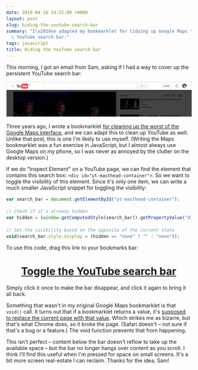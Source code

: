 ```yaml
---
date: 2016-04-16 14:32:00 +0000
layout: post
slug: hiding-the-youtube-search-bar
summary: "I\u2019ve adapted my bookmarklet for tidying up Google Maps to hide the\
  \ YouTube search bar."
tags: javascript
title: Hiding the YouTube search bar
---
```


This morning, I got an email from Sam, asking if I had a way to cover up the persistent YouTube search bar:

<img src="/images/2016/youtube-search.png" style="border: 1px solid #ddd;">

Three years ago, I wrote a bookmarklet [for cleaning up the worst of the Google Maps interface](/2013/08/google-maps/), and we can adapt this to clean up YouTube as well.
Unlike that post, this is one I'm likely to use myself.
(Writing the Maps bookmarklet was a fun exercise in JavaScript, but I almost always use Google Maps on my phone, so I was never as annoyed by the clutter on the desktop version.)

If we do "Inspect Element" on a YouTube page, we can find the element that contains this search box: `<div id="yt-masthead-container">`.
So we want to toggle the visibility of this element.
Since it's only one item, we can write a much smaller JavaScript snippet for toggling the visibility:

```javascript
var search_bar = document.getElementById("yt-masthead-container");

// Check if it's already hidden
var hidden = (window.getComputedStyle(search_bar)).getPropertyValue("display");

// Set the visibility based on the opposite of the current state
void(search_bar.style.display = (hidden == "none" ? "" : "none"));
```

To use this code, drag this link to your bookmarks bar:
<p><center><h1><a href="javascript:var%20search_bar%20=%20document.getElementById(%22yt-masthead-container%22);var%20hidden%20=%20(window.getComputedStyle(search_bar)).getPropertyValue(%22display%22);search_bar.style.display%20=%20(hidden%20==%20%22none%22%20?%20%22%22%20:%20%22none%22);console.log(%22%22);">Toggle the YouTube search bar</a></h1></center></p>
Simply click it once to make the bar disappear, and click it again to bring it all back.

Something that wasn't in my original Google Maps bookmarklet is that `void()` call.
It turns out that if a bookmarklet returns a value, it's [supposed to replace the current page with that value](http://web.archive.org/web/20080210094153/http://www.subsimple.com/bookmarklets/rules.asp).
Which strikes me as bizarre, but that's what Chrome does, so it broke the page.
(Safari doesn't – not sure if that's a bug or a feature.)
The void function prevents that from happening.

This isn't perfect – content below the bar doesn't reflow to take up the available space – but the bar no longer hangs over content as you scroll.
I think I'll find this useful when I'm pressed for space on small screens.
It's a bit more screen real-estate I can reclaim.
Thanks for the idea, Sam!
